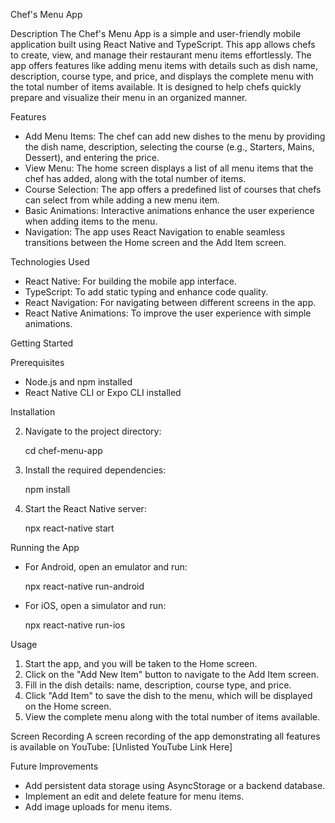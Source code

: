 
Chef's Menu App

Description
The Chef's Menu App is a simple and user-friendly mobile application built using React Native and TypeScript. This app allows chefs to create, view, and manage their restaurant menu items effortlessly. The app offers features like adding menu items with details such as dish name, description, course type, and price, and displays the complete menu with the total number of items available. It is designed to help chefs quickly prepare and visualize their menu in an organized manner.

Features
- Add Menu Items: The chef can add new dishes to the menu by providing the dish name, description, selecting the course (e.g., Starters, Mains, Dessert), and entering the price.
- View Menu: The home screen displays a list of all menu items that the chef has added, along with the total number of items.
- Course Selection: The app offers a predefined list of courses that chefs can select from while adding a new menu item.
- Basic Animations: Interactive animations enhance the user experience when adding items to the menu.
- Navigation: The app uses React Navigation to enable seamless transitions between the Home screen and the Add Item screen.

Technologies Used
- React Native: For building the mobile app interface.
- TypeScript: To add static typing and enhance code quality.
- React Navigation: For navigating between different screens in the app.
- React Native Animations: To improve the user experience with simple animations.

Getting Started

Prerequisites
- Node.js and npm installed
- React Native CLI or Expo CLI installed

Installation
   
2. Navigate to the project directory:
   
   cd chef-menu-app
   
3. Install the required dependencies:
   
   npm install
   
4. Start the React Native server:
   
   npx react-native start
   

Running the App
- For Android, open an emulator and run:
  
  npx react-native run-android
  
- For iOS, open a simulator and run:
  
  npx react-native run-ios
  

Usage
1. Start the app, and you will be taken to the Home screen.
2. Click on the "Add New Item" button to navigate to the Add Item screen.
3. Fill in the dish details: name, description, course type, and price.
4. Click "Add Item" to save the dish to the menu, which will be displayed on the Home screen.
5. View the complete menu along with the total number of items available.

Screen Recording
A screen recording of the app demonstrating all features is available on YouTube: [Unlisted YouTube Link Here]

Future Improvements
- Add persistent data storage using AsyncStorage or a backend database.
- Implement an edit and delete feature for menu items.
- Add image uploads for menu items.